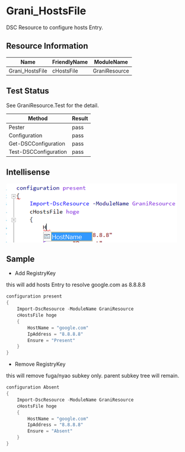 Grani_HostsFile
============

DSC Resource to configure hosts Entry.

Resource Information
----

Name | FriendlyName | ModuleName 
-----|-----|-----
Grani_HostsFile | cHostsFile | GraniResource

Test Status
----

See GraniResource.Test for the detail.

Method | Result
----|----
Pester| pass
Configuration| pass
Get-DSCConfiguration| pass
Test-DSCConfiguration| pass

Intellisense
----

![](cHostsFile.png)

Sample
----

- Add RegistryKey

this will add hosts Entry to resolve google.com as 8.8.8.8

```powershell
configuration present
{
    Import-DscResource -ModuleName GraniResource
    cHostsFile hoge
    {
        HostName = "google.com"
        IpAddress = "8.8.8.8"
        Ensure = "Present"
    }    
}
```

- Remove RegistryKey

this will remove fuga/nyao subkey only. parent subkey tree will remain.

```powershell
configuration Absent
{
    Import-DscResource -ModuleName GraniResource
    cHostsFile hoge
    {
        HostName = "google.com"
        IpAddress = "8.8.8.8"
        Ensure = "Absent"
    }    
}
```
